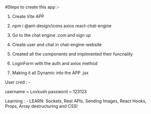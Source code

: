 #Steps to create this app :-
1. Create Vite APP
2. npm i @ant-design/icons axios react-chat-engine
3. Go to the chat engine .com and sign up
4. Create user and chat in chat-engine-website
5. Created all the components and implimented their funcnality

6. LoginForm with the auth and axiox method

7. Making it all Dynamic into the APP .jsx


User cred : - 

username = Lovkush
password = 123123


Learning : - 
LEARN: Sockets, Rest APIs, Sending Images, React Hooks, Props, Array destructuring and CSS!
